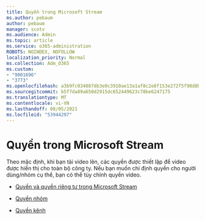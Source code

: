 ```yaml
---
title: Quyền trong Microsoft Stream
ms.author: pebaum
author: pebaum
manager: scotv
ms.audience: Admin
ms.topic: article
ms.service: o365-administration
ROBOTS: NOINDEX, NOFOLLOW
localization_priority: Normal
ms.collection: Adm_O365
ms.custom:
- "9001696"
- "3773"
ms.openlocfilehash: a3b9fc034087db3e0c3910ae13a1af8c2e8f153e272f5f90d8b2efcc6afb8dbe
ms.sourcegitcommit: b5f7da89a650d2915dc652449623c78be6247175
ms.translationtype: MT
ms.contentlocale: vi-VN
ms.lasthandoff: 08/05/2021
ms.locfileid: "53944297"
---
```

# <a name="permissions-in-microsoft-stream"></a>Quyền trong Microsoft Stream

Theo mặc định, khi bạn tải video lên, các quyền được thiết lập để video được hiển thị cho toàn bộ công ty. Nếu bạn muốn chỉ định quyền cho người dùng/nhóm cụ thể, bạn có thể tùy chỉnh quyền video.

- [Quyền và quyền riêng tư trong Microsoft Stream](https://docs.microsoft.com/stream/portal-permissions)

- [Quyền nhóm](https://docs.microsoft.com/stream/portal-permissions#group-permissions)

- [Quyền kênh](https://docs.microsoft.com/stream/portal-permissions#channel-permissions)